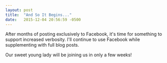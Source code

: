 ```yaml
---
layout: post
title:  "And So It Begins..."
date:   2015-12-04 20:56:59 -0500
---
```

After months of posting exclusively to Facebook, it's time for something to support increased verbosity. I'll continue to use Facebook while supplementing with full blog posts.

Our sweet young lady will be joining us in only a few weeks!